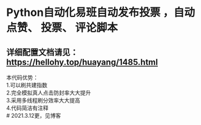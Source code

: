 # Python自动化易班自动发布投票 ，自动点赞、 投票、 评论脚本<br>
## 详细配置文档请见：https://hellohy.top/huayang/1485.html<br>
<p1>
本代码优势：<br>
1.可以刷共建指数<br>
2.完全模拟真人点击防封率大大提升<br>
3.采用多线程刷分效率大大提高<br>
4.代码简洁有注释<br>
</p1>
# 2021.3.12更，见博客
